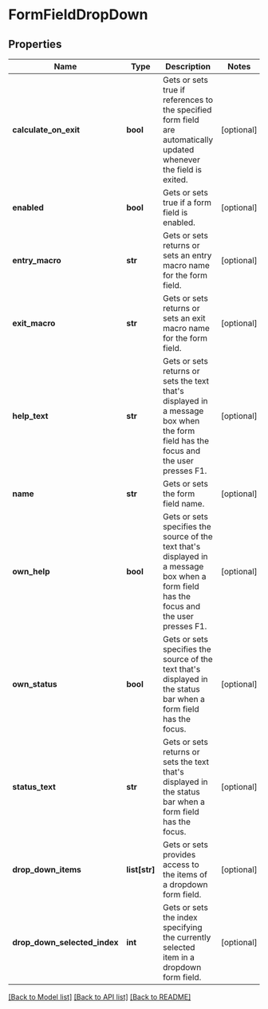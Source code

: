# FormFieldDropDown

## Properties
Name | Type | Description | Notes
------------ | ------------- | ------------- | -------------
**calculate_on_exit** | **bool** | Gets or sets true if references to the specified form field are automatically updated whenever the field is exited. | [optional] 
**enabled** | **bool** | Gets or sets true if a form field is enabled. | [optional] 
**entry_macro** | **str** | Gets or sets returns or sets an entry macro name for the form field. | [optional] 
**exit_macro** | **str** | Gets or sets returns or sets an exit macro name for the form field. | [optional] 
**help_text** | **str** | Gets or sets returns or sets the text that&#x27;s displayed in a message box when the form field has the focus and the user presses F1. | [optional] 
**name** | **str** | Gets or sets the form field name. | [optional] 
**own_help** | **bool** | Gets or sets specifies the source of the text that&#x27;s displayed in a message box when a form field has the focus and the user presses F1. | [optional] 
**own_status** | **bool** | Gets or sets specifies the source of the text that&#x27;s displayed in the status bar when a form field has the focus. | [optional] 
**status_text** | **str** | Gets or sets returns or sets the text that&#x27;s displayed in the status bar when a form field has the focus. | [optional] 
**drop_down_items** | **list[str]** | Gets or sets provides access to the items of a dropdown form field. | [optional] 
**drop_down_selected_index** | **int** | Gets or sets the index specifying the currently selected item in a dropdown form field. | [optional] 

[[Back to Model list]](../README.md#documentation-for-models) [[Back to API list]](../README.md#documentation-for-api-endpoints) [[Back to README]](../README.md)

